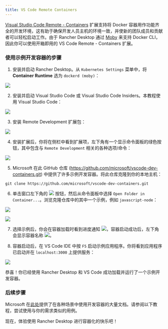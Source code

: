 ```yaml
---
title: VS Code Remote Containers
---
```


[Visual Studio Code Remote - Containers] 扩展支持将 Docker 容器用作功能齐全的开发环境，这有助于确保开发人员主机的环境一致，并使新的团队成员和贡献者可以轻松启动工作。由于 Rancher Desktop 通过 [Moby] 来支持 Docker CLI，因此你可以使用开箱即用的 VS Code Remote - Containers 扩展。

### 使用示例开发容器的步骤

1. 安装并启动 Rancher Desktop。从 `Kubernetes Settings` 菜单中，将 **Container Runtime** 选为 `dockerd (moby)`：

![](/img/vscoderemotecontainers/rd-main.png)

2. 安装并启动 Visual Studio Code 或 Visual Studio Code Insiders。本教程使用 Visual Studio Code：

![](/img/vscoderemotecontainers/vscode-main.png)

3. 安装 Remote Development 扩展包：

![](/img/vscoderemotecontainers/vscode-remotedevelopment-marketplace.png)

4. 安装扩展后，你将在侧栏中看到扩展项，左下角有一个显示命令面板的绿色按钮，其中包含与 `Remote Development` 相关的各种选项/命令：

![](/img/vscoderemotecontainers/vscode-remotedevelopment-installed.png)

5. Microsoft 在此 GitHub 仓库 (https://github.com/microsoft/vscode-dev-containers.git) 中提供了许多示例开发容器。将此仓库克隆到你的本地主机：

```
git clone https://github.com/microsoft/vscode-dev-containers.git
```

6. 单击窗口左下角的 ![](/img/vscoderemotecontainers/vscode-remotedevelopment-commandbutton.png) 按钮，然后从命令面板中选择 `Open Folder in Container...`。浏览克隆仓库中的其中一个示例，例如 `javascript-node`：

![](/img/vscoderemotecontainers/vscode-remotedevelopment-commandpalette.png)

![](/img/vscoderemotecontainers/vscode-remotedevelopment-openfolder.png)


7. 选择示例后，你会在容器加载时看到进度通知 ![](/img/vscoderemotecontainers/vscode-remotedevelopment-containerprogress.png)，容器启动成功后，左下角会显示容器名称 ![](/img/vscoderemotecontainers/vscode-remotedevelopment-containersuccess.png)。

8. 容器启动后，在 VS Code IDE 中按 `F5` 启动示例应用程序。你将看到应用程序已启动并在 `localhost:3000` 上提供服务：

![](/img/vscoderemotecontainers/vscode-remotedevelopment-appinbrowser.png)

恭喜！你已经使用 Rancher Desktop 和 VS Code 成功加载并运行了一个示例开发容器。


### 后续步骤

Microsoft 在[此处]提供了在各种场景中使用开发容器的大量文档。请参阅以下教程，尝试使用与你的需求类似的用例。

[Visual Studio Code Remote - Containers]: https://marketplace.visualstudio.com/items?itemName=ms-vscode-remote.remote-containers
[Moby]: https://mobyproject.org/
[此处]: https://code.visualstudio.com/docs/remote/remote-overview

现在，体验使用 Rancher Desktop 进行容器化的快乐吧！
